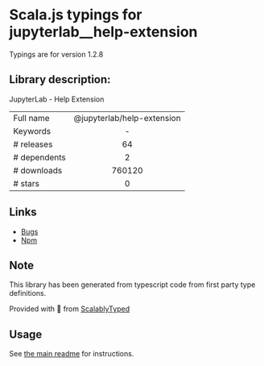 
# Scala.js typings for jupyterlab__help-extension

Typings are for version 1.2.8

## Library description:
JupyterLab - Help Extension

|                    |                 |
| ------------------ | :-------------: |
| Full name          | @jupyterlab/help-extension |
| Keywords           | - |
| # releases         | 64 |
| # dependents       | 2 |
| # downloads        | 760120 |
| # stars            | 0 |

## Links
- [Bugs](https://github.com/jupyterlab/jupyterlab/issues)
- [Npm](https://www.npmjs.com/package/%40jupyterlab%2Fhelp-extension)
    


## Note
This library has been generated from typescript code from first party type definitions.

Provided with :purple_heart: from [ScalablyTyped](https://github.com/oyvindberg/ScalablyTyped)

## Usage
See [the main readme](../../readme.md) for instructions.


